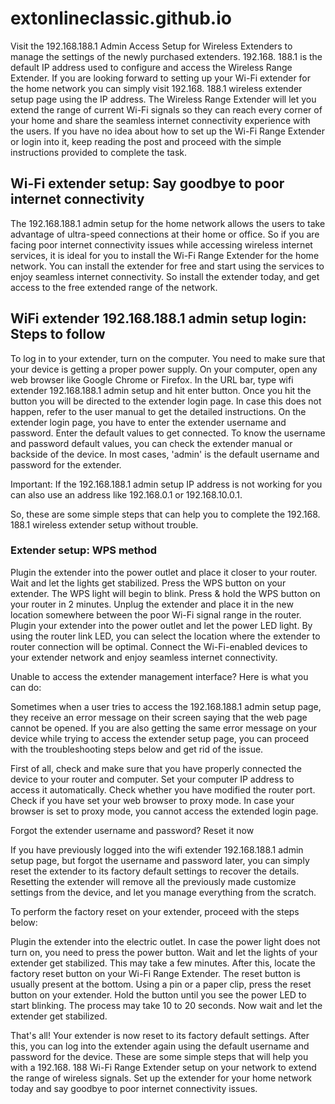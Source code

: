 # extonlineclassic.github.io
Visit the 192.168.188.1 Admin Access Setup for Wireless Extenders to manage the settings of the newly purchased extenders.
192.168. 188.1 is the default IP address used to configure and access the Wireless Range Extender. If you are looking forward to setting up your Wi-Fi extender for the home network you can simply visit 192.168. 188.1 wireless extender setup page using the IP address. The Wireless Range Extender will let you extend the range of current Wi-Fi signals so they can reach every corner of your home and share the seamless internet connectivity experience with the users. If you have no idea about how to set up the Wi-Fi Range Extender or login into it, keep reading the post and proceed with the simple instructions provided to complete the task.


<h2>Wi-Fi extender setup: Say goodbye to poor internet connectivity</h2>

The 192.168.188.1 admin setup for the home network allows the users to take advantage of ultra-speed connections at their home or office. So if you are facing poor internet connectivity issues while accessing wireless internet services, it is ideal for you to install the Wi-Fi Range Extender for the home network.
You can install the extender for free and start using the services to enjoy seamless internet connectivity. So install the extender today, and get access to the free extended range of the network.



<h2>WiFi extender 192.168.188.1 admin setup login: Steps to follow</h2>

To log in to your extender, turn on the computer. You need to make sure that your device is getting a proper power supply.
On your computer, open any web browser like Google Chrome or Firefox. In the URL bar, type wifi extender 192.168.188.1 admin setup and hit enter button.
Once you hit the button you will be directed to the extender login page. In case this does not happen, refer to the user manual to get the detailed instructions.
On the extender login page, you have to enter the extender username and password. Enter the default values to get connected. To know the username and password default values, you can check the extender manual or backside of the device. In most cases, 'admin' is the default username and password for the extender.

Important: If the 192.168.188.1 admin setup IP address is not working for you can also use an address like 192.168.0.1 or 192.168.10.0.1.

So, these are some simple steps that can help you to complete the 192.168. 188.1 wireless extender setup without trouble.


<h3>Extender setup: WPS method</h3>
Plugin the extender into the power outlet and place it closer to your router.
Wait and let the lights get stabilized.
Press the WPS button on your extender. The WPS light will begin to blink. Press & hold the WPS button on your router in 2 minutes.
Unplug the extender and place it in the new location somewhere between the poor Wi-Fi signal range in the router.
Plugin your extender into the power outlet and let the power LED light.
By using the router link LED, you can select the location where the extender to router connection will be optimal.
Connect the Wi-Fi-enabled devices to your extender network and enjoy seamless internet connectivity.

Unable to access the extender management interface? Here is what you can do:

Sometimes when a user tries to access the 192.168.188.1 admin setup page, they receive an error message on their screen saying that the web page cannot be opened. If you are also getting the same error message on your device while trying to access the extender setup page, you can proceed with the troubleshooting steps below and get rid of the issue.

First of all, check and make sure that you have properly connected the device to your router and computer.
Set your computer IP address to access it automatically.
Check whether you have modified the router port.
Check if you have set your web browser to proxy mode. In case your browser is set to proxy mode, you cannot access the extended login page.

Forgot the extender username and password? Reset it now

If you have previously logged into the wifi extender 192.168.188.1 admin setup page, but forgot the username and password later, you can simply reset the extender to its factory default settings to recover the details. Resetting the extender will remove all the previously made customize settings from the device, and let you manage everything from the scratch.

To perform the factory reset on your extender, proceed with the steps below:

Plugin the extender into the electric outlet.
In case the power light does not turn on, you need to press the power button.
Wait and let the lights of your extender get stabilized. This may take a few minutes.
After this, locate the factory reset button on your Wi-Fi Range Extender. The reset button is usually present at the bottom.
Using a pin or a paper clip, press the reset button on your extender. Hold the button until you see the power LED to start blinking. The process may take 10 to 20 seconds.
Now wait and let the extender get stabilized.

That's all! Your extender is now reset to its factory default settings. After this, you can log into the extender again using the default username and password for the device. These are some simple steps that will help you with a 192.168. 188 Wi-Fi Range Extender setup on your network to extend the range of wireless signals. Set up the extender for your home network today and say goodbye to poor internet connectivity issues.
